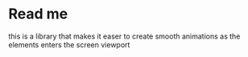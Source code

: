 # Read me

this is a library that makes it easer to create smooth animations as the elements enters the screen viewport
